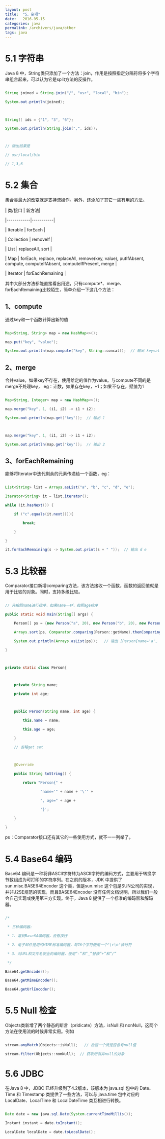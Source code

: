 ```yaml
---
layout: post
title:  "5、杂项"
date:   2016-05-15
categories: java 
permalink: /archivers/java/other
tags: java
---
```


# 5.1 字符串

Java 8 中，String类只添加了一个方法：join，作用是按照指定分隔符将多个字符串组合起来，可以认为它是split方法的反操作。



```java

String joined = String.join("/", "usr", "local", "bin");

System.out.println(joined);

 

String[] ids = {"1", "3", "6"};

System.out.println(String.join(",", ids));



// 输出结果是

// usr/local/bin

// 1,3,6

```



# 5.2 集合

集合类最大的改变就是支持流操作。另外，还添加了其它一些有用的方法。



| 类/接口 | 新方法|

|------------|-----------|

| Iterable | forEach |

| Collection | removeIf |

| List | replaceAll, sort |

| Map | forEach, replace, replaceAll, remove(key, value), putIfAbsent, compute, computeIfAbsent, computeIfPresent, merge |

| Iterator | forEachRemaining |



其中大部分方法都能直接看出用途，只有compute*、merge、forEachRemaining比较陌生，简单介绍一下这几个方法：



## 1、compute

通过key和一个函数计算出新的值



```java

Map<String, String> map = new HashMap<>();

map.put("key", "value");

System.out.println(map.compute("key", String::concat));  // 输出 keyvalue

```



## 2、merge

合并value，如果key不存在，使用给定的值作为value。与compute不同的是merge不处理key， eg：计数，如果存在key，+1；如果不存在，赋值为1



```java

Map<String, Integer> map = new HashMap<>();

map.merge("key", 1, (i1, i2) -> i1 + i2);

System.out.println(map.get("key"));  // 输出 1



map.merge("key", 1, (i1, i2) -> i1 + i2);

System.out.println(map.get("key"));  // 输出 2

```



## 3、forEachRemaining

能够将Iterator中迭代剩余的元素传递给一个函数，eg：



```java

List<String> list = Arrays.asList("a", "b", "c", "d", "e");

Iterator<String> it = list.iterator();

while (it.hasNext()) {

    if ("c".equals(it.next())){

        break;

    }

}

it.forEachRemaining(s -> System.out.print(s + " "));  // 输出 d e

```



# 5.3 比较器

Comparator接口新增comparing方法，该方法接收一个函数，函数的返回值就是用于比较的对象。同时，支持多级比较。



```java

// 先按照name进行排序，如果name一样，按照age排序

public static void main(String[] args) {

    Person[] ps = {new Person("a", 20), new Person("b", 20), new Person("a", 18)};

    Arrays.sort(ps, Comparator.comparing(Person::getName).thenComparing(Person::getAge));

    System.out.println(Arrays.asList(ps));   // 输出 [Person{name='a', age=18}, Person{name='a', age=20}, Person{name='b', age=20}]

}



private static class Person{



    private String name;

    private int age;



    public Person(String name, int age) {

        this.name = name;

        this.age = age;

    }

    // 省略get set

 

    @Override

    public String toString() {

        return "Person{" +

                "name='" + name + '\'' +

                ", age=" + age +

                '}';

    }

}

```



ps：Comparator接口还有其它的一些使用方式，就不一一列举了。



# 5.4 Base64 编码

Base64 编码是一种将非ASCII字符转为ASCII字符的编码方式，主要用于转换字节数组成为可打印的字符序列。在之前的版本，JDK 中提供了 sun.misc.BASE64Encoder 这个类，但是sun.misc 这个包是SUN公司的实现，并非J2SE规范的实现，而且BASE64Encoder 没有任何文档说明，所以我们一般会自己实现或使用第三方实现。终于，Java 8 提供了一个标准的编码器和解码器。



```java

/*

 * 三种编码器:

 * 1、常规Base64编码器，没有换行

 * 2、电子邮件是用的MIME标准编码器，每76个字符使用一个"\r\n"换行符

 * 3、对URL和文件名安全的编码器，使用“-”和“_”替换“+”和“/”

 */

Base64.getEncoder();

Base64.getMimeEncoder();

Base64.getUrlEncoder();

```



# 5.5 Null 检查

Objects类新增了两个静态的断言（pridicate）方法，isNull 和 nonNull，这两个方法在使用流的时候非常实用。例如



```java

stream.anyMatch(Objects::isNull);   // 检查一个流是否含有null值

stream.filter(Objects::nonNull);  // 获取所有非null的对象

```

# 5.6 JDBC 

在Java 8 中，JDBC 已经升级到了4.2版本，该版本为 java.sql 包中的 Date、Time 和 Timestamp 类提供了一些方法，可以与 java.time 包中对应的 LocalDate、LocalTime 和 LocalDateTime 类互相进行转换。



```java

Date date = new java.sql.Date(System.currentTimeMillis());

Instant instant = date.toInstant();

LocalDate localDate = date.toLocalDate();

```


